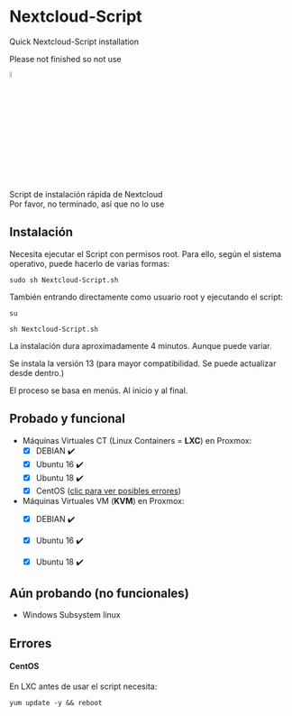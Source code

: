 # Nextcloud-Script
Quick Nextcloud-Script installation 


Please not finished so not use




<a href="#instalación"><img src="https://images.emojiterra.com/twitter/v11/128px/1f1ea-1f1f8.png" alt="spanish" width="5%"></a>

Script de instalación rápida de Nextcloud<br>
Por favor, no terminado, así que no lo use

## Instalación

Necesita ejecutar el Script con permisos root. Para ello, según el sistema operativo, puede hacerlo de varias formas:

```
sudo sh Nextcloud-Script.sh
```

También entrando directamente como usuario root y ejecutando el script:

```
su
```
```
sh Nextcloud-Script.sh
```

La instalación dura aproximadamente 4 minutos. Aunque puede variar.

Se instala la versión 13 (para mayor compatibilidad. Se puede actualizar desde dentro.)

El proceso se basa en menús. Al inicio y al final. 

## Probado y funcional

- Máquinas Virtuales CT (Linux Containers = **LXC**) en Proxmox:
  - [x]  DEBIAN  :heavy_check_mark:
  - [x]  Ubuntu 16  :heavy_check_mark:
  - [x]  Ubuntu 18  :heavy_check_mark:
  - [x]  CentOS  (<a href="#errores">clic para ver posibles errores</a>)
- Máquinas Virtuales VM (**KVM**) en Proxmox: 
  - [x]  DEBIAN  :heavy_check_mark:
  - [x]  Ubuntu 16  :heavy_check_mark:
  - [x]  Ubuntu 18  :heavy_check_mark:


## Aún probando (no funcionales)

- Windows Subsystem linux

## Errores

#### CentOS
En LXC antes de usar el script necesita:
```
yum update -y && reboot
```




